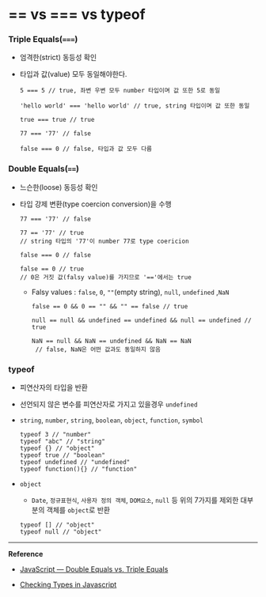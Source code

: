 # ==  vs  ===  vs  typeof



### Triple Equals(`===`)

- 엄격한(strict) 동등성 확인

- 타입과 값(value) 모두 동일해야한다.

  ```
  5 === 5 // true, 좌변 우변 모두 number 타입이며 값 또한 5로 동일
  
  'hello world' === 'hello world' // true, string 타입이며 값 또한 동일
  
  true === true // true 
  ```

  ```
  77 === '77' // false
  
  false === 0 // false, 타입과 값 모두 다름
  ```





### Double Equals(`==`)

- 느슨한(loose) 동등성 확인

- 타입 강제 변환(type coercion conversion)을 수행

  ```
  77 === '77' // false
  
  77 == '77' // true
  // string 타입의 '77'이 number 77로 type coericion
  ```

  ```
  false === 0 // false 
  
  false == 0 // true
  // 0은 거짓 값(falsy value)를 가지므로 '=='에서는 true
  ```

  - Falsy values : `false`, `0`, `""`(empty string), `null`, `undefined` ,`NaN`

    ```
    false == 0 && 0 == "" && "" == false // true
    
    null == null && undefined == undefined && null == undefined // true
    
    NaN == null && NaN == undefined && NaN == NaN
     // false, NaN은 어떤 값과도 동일하지 않음
    ```



### typeof

- 피연산자의 타입을 반환

- 선언되지 않은 변수를 피연산자로 가지고 있을경우 `undefined`

- `string`, `number`, `string`, `boolean`, `object`, `function`, `symbol`

  ```
  typeof 3 // "number"
  typeof "abc" // "string"
  typeof {} // "object"
  typeof true // "boolean"
  typeof undefined // "undefined"
  typeof function(){} // "function"
  ```

- `object`

  - `Date`, `정규표현식`, `사용자 정의 객체`, `DOM요소`, `null` 등 위의 7가지를 제외한 대부분의 객체를 `object`로 반환

  ```
  typeof [] // "object"
  typeof null // "object"
  ```






------

**Reference**

- [JavaScript — Double Equals vs. Triple Equals](https://codeburst.io/javascript-double-equals-vs-triple-equals-61d4ce5a121a)

- [Checking Types in Javascript](http://tobyho.com/2011/01/28/checking-types-in-javascript/)

  